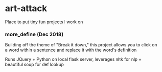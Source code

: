 # art-attack
Place to put tiny fun projects I work on

### more_define (Dec 2018)
Building off the theme of "Break it down," this project allows you to click on a word within a sentence and replace it with the word's definition

<gif>

Runs JQuery + Python on local flask server, leverages nltk for nlp + beautiful soup for def lookup
